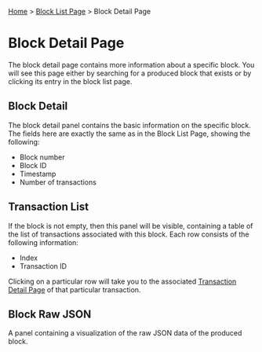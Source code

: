 [Home](../..) > [Block List Page](../block-list-page.md) > Block Detail Page

# Block Detail Page

The block detail page contains more information about a specific block. You will see this page either by searching for a produced block that exists or by clicking its entry in the block list page. 

## Block Detail

The block detail panel contains the basic information on the specific block. The fields here are exactly the same as in the Block List Page, showing the following:
* Block number
* Block ID
* Timestamp
* Number of transactions

## Transaction List

If the block is not empty, then this panel will be visible, containing a table of the list of transactions associated with this block. Each row consists of the following information:
* Index
* Transaction ID

Clicking on a particular row will take you to the associated [Transaction Detail Page](transaction-detail-page.md) of that particular transaction.

## Block Raw JSON

A panel containing a visualization of the raw JSON data of the produced block.
